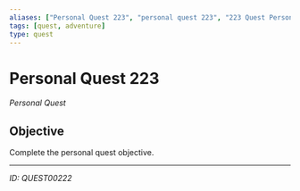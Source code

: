 ```yaml
---
aliases: ["Personal Quest 223", "personal quest 223", "223 Quest Personal"]
tags: [quest, adventure]
type: quest
---
```


# Personal Quest 223

*Personal Quest*

## Objective
Complete the personal quest objective.

---
*ID: QUEST00222*